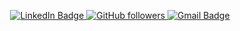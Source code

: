 <!--![Header](./github-header-image.png)-->



<p align="center">
    <a href="https://www.linkedin.com/in/shlomomoshedahan/">
        <img src="https://img.shields.io/badge/-shlomomdahan-blue?style=flat-square&logo=Linkedin&logoColor=white" alt="LinkedIn Badge">
    </a>
    <a href="https://github.com/shlomomdahan/?tab=follow">
        <img src="https://img.shields.io/github/followers/shlomomdahan?label=Follow&style=social" alt="GitHub followers">
    </a>
    <a href="mailto:shlomomdahan@gmail.com">
        <img src="https://img.shields.io/badge/-shlomomdahan@gmail.com-c14438?style=flat-square&logo=Gmail&logoColor=white" alt="Gmail Badge">
    </a>
</p>



<!-- ## 📊 GitHub Stats -->

<!-- <p align="center"> -->
<!--     <img src="https://github-readme-stats.vercel.app/api?username=shlomomdahan&show_icons=true&theme=radical" alt="GitHub Stats"> -->
<!--     <img src="https://github-readme-stats.vercel.app/api/top-langs/?username=shlomomdahan&layout=compact&theme=radical" alt="Top Languages"> -->
<!--     <img src="https://github-readme-streak-stats.herokuapp.com/?user=shlomomdahan&theme=radical" alt="GitHub Streak"> -->
<!--     <img src="https://github-profile-summary-cards.vercel.app/api/cards/profile-details?username=shlomomdahan&theme=radical" alt="GitHub Contributions"> -->
<!-- </p> -->



<!--

## 🛠 Languages & Tools

**Languages**:
![Python](https://img.shields.io/badge/-Python-000?&logo=Python)
![JavaScript](https://img.shields.io/badge/-JavaScript-000?&logo=JavaScript)
![TypeScript](https://img.shields.io/badge/-TypeScript-000?&logo=TypeScript)
![C](https://img.shields.io/badge/-C-000?&logo=C)
![C++](https://img.shields.io/badge/-C++-000?&logo=C%2B%2B)
![Java](https://img.shields.io/badge/-Java-000?&logo=Java&logoColor=007396)

**Frameworks & Libraries**:
![React](https://img.shields.io/badge/-React-000?&logo=React)
![Docker](https://img.shields.io/badge/-Docker-000?&logo=Docker)
![Next.js](https://img.shields.io/badge/-Next.js-000?logo=next.js)
![Flask](https://img.shields.io/badge/-Flask-000?logo=Flask)
![TensorFlow](https://img.shields.io/badge/-TensorFlow-000?&logo=TensorFlow)
![PyTorch](https://img.shields.io/badge/-PyTorch-000?logo=PyTorch)

**Databases**:
![MongoDB](https://img.shields.io/badge/-MongoDB-000?logo=MongoDB)
